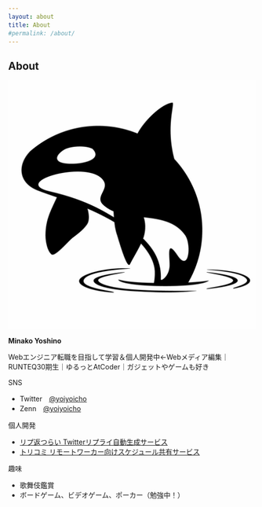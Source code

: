 ```yaml
---
layout: about
title: About
#permalink: /about/
---
```

## About

![](/images/AdobeStock_425835619.jpeg)

**Minako Yoshino**

Webエンジニア転職を目指して学習＆個人開発中←Webメディア編集｜RUNTEQ30期生｜ゆるっとAtCoder｜ガジェットやゲームも好き

SNS

- Twitter　[@yoiyoicho](https://twitter.com/yoiyoicho)
- Zenn　[@yoiyoicho](https://zenn.dev/yoiyoicho)

個人開発
- [リプ返つらい Twitterリプライ自動生成サービス](https://replytsurai.onrender.com/)
- [トリコミ リモートワーカー向けスケジュール共有サービス](https://torikomi.herokuapp.com/)

趣味

- 歌舞伎鑑賞
- ボードゲーム、ビデオゲーム、ポーカー（勉強中！）
